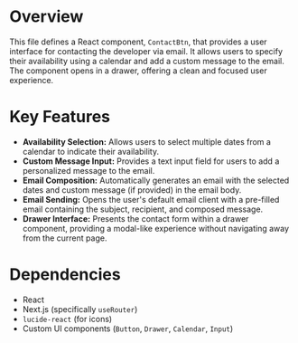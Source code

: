 # Overview

This file defines a React component, `ContactBtn`, that provides a user interface for contacting the developer via email. It allows users to specify their availability using a calendar and add a custom message to the email. The component opens in a drawer, offering a clean and focused user experience.

# Key Features

-   **Availability Selection:** Allows users to select multiple dates from a calendar to indicate their availability.
-   **Custom Message Input:** Provides a text input field for users to add a personalized message to the email.
-   **Email Composition:** Automatically generates an email with the selected dates and custom message (if provided) in the email body.
-   **Email Sending:** Opens the user's default email client with a pre-filled email containing the subject, recipient, and composed message.
-   **Drawer Interface:** Presents the contact form within a drawer component, providing a modal-like experience without navigating away from the current page.

# Dependencies

-   React
-   Next.js (specifically `useRouter`)
-   `lucide-react` (for icons)
-   Custom UI components (`Button`, `Drawer`, `Calendar`, `Input`)
